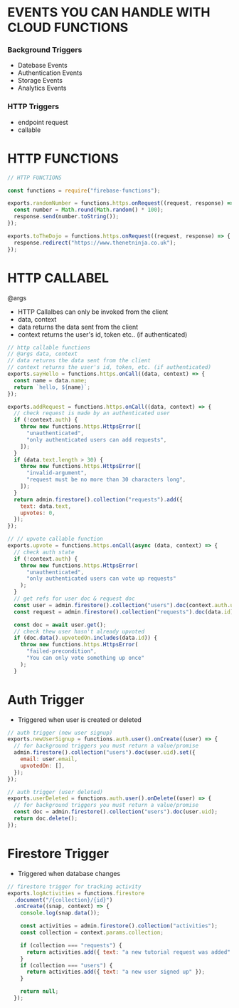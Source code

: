 # EVENTS YOU CAN HANDLE WITH CLOUD FUNCTIONS

### Background Triggers

- Datebase Events
- Authentication Events
- Storage Events
- Analytics Events

### HTTP Triggers

- endpoint request
- callable

# HTTP FUNCTIONS

```jsx
// HTTP FUNCTIONS

const functions = require("firebase-functions");

exports.randomNumber = functions.https.onRequest((request, response) => {
  const number = Math.round(Math.random() * 100);
  response.send(number.toString());
});

exports.toTheDojo = functions.https.onRequest((request, response) => {
  response.redirect("https://www.thenetninja.co.uk");
});
```

# HTTP CALLABEL

@args

- HTTP Callalbes can only be invoked from the client
- data, context
- data returns the data sent from the client
- context returns the user's id, token etc.. (if authenticated)

```jsx
// http callable functions
// @args data, context
// data returns the data sent from the client
// context returns the user's id, token, etc. (if authenticated)
exports.sayHello = functions.https.onCall((data, context) => {
  const name = data.name;
  return `hello, ${name}`;
});

exports.addRequest = functions.https.onCall((data, context) => {
  // check request is made by an authenticated user
  if (!context.auth) {
    throw new functions.https.HttpsError([
      "unauthenticated",
      "only authenticated users can add requests",
    ]);
  }
  if (data.text.length > 30) {
    throw new functions.https.HttpsError([
      "invalid-argument",
      "request must be no more than 30 characters long",
    ]);
  }
  return admin.firestore().collection("requests").add({
    text: data.text,
    upvotes: 0,
  });
});

// // upvote callable function
exports.upvote = functions.https.onCall(async (data, context) => {
  // check auth state
  if (!context.auth) {
    throw new functions.https.HttpsError(
      "unauthenticated",
      "only authenticated users can vote up requests"
    );
  }
  // get refs for user doc & request doc
  const user = admin.firestore().collection("users").doc(context.auth.uid);
  const request = admin.firestore().collection("requests").doc(data.id);

  const doc = await user.get();
  // check thew user hasn't already upvoted
  if (doc.data().upvotedOn.includes(data.id)) {
    throw new functions.https.HttpsError(
      "failed-precondition",
      "You can only vote something up once"
    );
  }

```

# Auth Trigger

- Triggered when user is created or deleted

```jsx
// auth trigger (new user signup)
exports.newUserSignup = functions.auth.user().onCreate((user) => {
  // for background triggers you must return a value/promise
  admin.firestore().collection("users").doc(user.uid).set({
    email: user.email,
    upvotedOn: [],
  });
});

// auth trigger (user deleted)
exports.userDeleted = functions.auth.user().onDelete((user) => {
  // for background triggers you must return a value/promise
  const doc = admin.firestore().collection("users").doc(user.uid);
  return doc.delete();
});
```

# Firestore Trigger

- Triggered when database changes

```jsx
// firestore trigger for tracking activity
exports.logActivities = functions.firestore
  .document("/{collection}/{id}")
  .onCreate((snap, context) => {
    console.log(snap.data());

    const activities = admin.firestore().collection("activities");
    const collection = context.params.collection;

    if (collection === "requests") {
      return activities.add({ text: "a new tutorial request was added" });
    }
    if (collection === "users") {
      return activities.add({ text: "a new user signed up" });
    }

    return null;
  });
```
